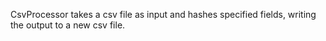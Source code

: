CsvProcessor takes a csv file as input and hashes specified fields, writing the
output to a new csv file.
